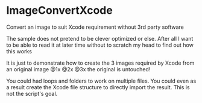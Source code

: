 # ImageConvertXcode
Convert an image to suit Xcode requirement without 3rd party software

The sample does not pretend to be clever optimized or else.
After all I want to be able to read it at later time without to scratch my head to find out how this works

It is just to demonstrate how to create the 3 images required by Xcode from an original image
              @1x @2x @3x
    the original is untouched!
              
You could had loops and folders to work on multiple files.
You could even as a result create the Xcode file structure to directly import the result.
This is not the script's goal.

